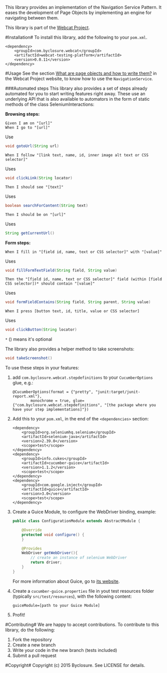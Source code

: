 This library provides an implementation of the Navigation Service Pattern.
It eases the development of Page Objects by implementing an engine for navigating between them.

This library is part of the [Webcat Project](http://www.webcat.byclosure.com/).

#Installation#
To install this library, add the following to your `pom.xml`.

```
<dependency>
    <groupId>com.byclosure.webcat</groupId>
    <artifactId>webcat-testing-platform</artifactId>
    <version>0.0.11</version>
</dependency>
```

#Usage
See the section [What are page objects and how to write them?](http://www.webcat.byclosure.com/user-manual.html#what-page-objects) in the Webcat Project website, to know how to use the `NavigationService`.

###Automated steps
This library also provides a set of steps already automated for you to start writing features right away. These use an underlying API that is also available to automators in the form of static methods of the class SeleniumInteractions:

**Browsing steps:**
```cucumber
Given I am on "[url]"
When I go to "[url]"
```
Use
```java
void gotoUrl(String url)
```
```cucumber
When I follow "[link text, name, id, inner image alt text or CSS selector]"
```
Uses
```java
void clickLink(String locator)
```
```cucumber
Then I should see "[text]"
```
Uses
```java
boolean searchForContent(String text)
```
```cucumber
Then I should be on "[url]"
```
Uses
```java
String getCurrentUrl()
```

**Form steps:**
```cucumber
When I fill in "[field id, name, text or CSS selector]" with "[value]"
```
Uses
```java
void fillFormTextField(String field, String value)
```
```cucumber
Then the "[field id, name, text or CSS selector]" field (within [field CSS selector])* should contain "[value]"
```
Uses
```java
void formFieldContains(String field, String parent, String value)
```
```cucumber
When I press [button text, id, title, value or CSS selector]
```
Uses
```java
void clickButton(String locator)
```
`*` () means it's optional

The library also provides a helper method to take screenshots:
```java
void takeScreenshot()
```

To use these steps in your features:

1. add `com.byclosure.webcat.stepdefinitions` to your `CucumberOptions` glue, e.g.:

    ```
    @CucumberOptions(format = {"pretty", "junit:target/junit-report.xml"},
            monochrome = true, glue={"com.byclosure.webcat.stepdefinitions", "[the package where you have your step implementations]"})
    ```
2. Add this to your `pom.xml`, in the end of the `<dependencies>` section:

    ```
    <dependency>
        <groupId>org.seleniumhq.selenium</groupId>
        <artifactId>selenium-java</artifactId>
        <version>2.39.0</version>
        <scope>test</scope>
    </dependency>
    <dependency>
        <groupId>info.cukes</groupId>
        <artifactId>cucumber-guice</artifactId>
        <version>1.1.2</version>
        <scope>test</scope>
    </dependency>
    <dependency>
        <groupId>com.google.inject</groupId>
        <artifactId>guice</artifactId>
        <version>3.0</version>
        <scope>test</scope>
    </dependency>
    ```
3. Create a Guice Module, to configure the WebDriver binding, example:
    
    ```java
    public class ConfigurationModule extends AbstractModule {
    
        @Override
        protected void configure() {
        }
    
        @Provides
        WebDriver getWebDriver(){
            // create an instance of selenium WebDriver
            return driver;
        }
    }
    ```
    For more information about Guice, go to [its website](https://github.com/google/guice).
4. Create a `cucumber-guice.properties` file in yout test resources folder (typically `src/test/resources`), with the following content:
    
    ```
    guiceModule=[path to your Guice Module]
    ```
5. Profit!

#Contributing#
We are happy to accept contributions.
To contribute to this library, do the following:

1. Fork the repository
2. Create a new branch
3. Write your code in the new branch (tests included)
4. Submit a pull request

#Copyright#
Copyright (c) 2015 Byclosure. See LICENSE for details.
